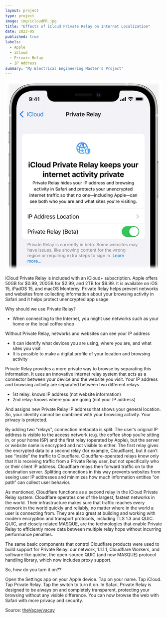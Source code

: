 ```yaml
---
layout: project
type: project
image: img/icloudPR.jpg
title: "Effects of iCloud Private Relay on Internet Localization"
date: 2023-05
published: true
labels:
  - Apple
  - iCloud
  - Private Relay
  - IP Address
summary: "My Electrical Engineering Master's Project"
---
```


<img class="img-fluid" src="../img/icloudPR.jpg">

iCloud Private Relay is included with an iCloud+ subscription. Apple offers 50GB for $0.99, 200GB for $2.99, and 2TB for $9.99. It is available on iOS 15, iPadOS 15, and macOS Monterey.
Private Relay helps prevent networks and websites from collecting information about your browsing activity in Safari and it helps protect unencrypted app usage.

Why should we use Private Relay?
  - When connecting to the Internet, you might use networks such as your home or the local coffee shop

Without Private Relay, networks and websites can see your IP address
  - It can identify what devices you are using, where you are, and what sites you visit
  - It is possible to make a digital profile of your location and browsing activity

Private Relay provides a more private way to browse by separating this information. It uses an innovative internet relay system that acts as a connector between your device and the website you visit.
Your IP address and browsing activity are separated between two different relays.

  - 1st relay: knows IP address (not website information)
  - 2nd relay: knows where you are going (not your IP address)

And assigns new Private Relay IP address that shows your general location.
So, your identity cannot be combined with your browsing activity. Your privacy is protected.

By adding two "relays", connection metadata is split:
The user’s original IP address is visible to the access network (e.g. the coffee shop you’re sitting in, or your home ISP) and the first relay (operated by Apple), but the server or website name is encrypted and not visible to either. The first relay gives the encrypted data to a second relay (for example, Cloudflare), but it can’t see “inside” the traffic to Cloudflare.
Cloudflare-operated relays know only that it is receiving traffic from a Private Relay user, but not specifically who or their client IP address. Cloudflare relays then forward traffic on to the destination server.
Splitting connections in this way prevents websites from seeing user IP addresses and minimizes how much information entities “on path” can collect user behavior.

As mentioned, Cloudflare functions as a second relay in the iCloud Private Relay system. Cloudflare operates one of the largest, fastest networks in the world. Their infrastructure makes sure that traffic reaches every network in the world quickly and reliably, no matter where in the world a user is connecting from. They are also great at building and working with modern encryption and transport protocols, including TLS 1.3 and QUIC. QUIC, and closely related MASQUE, are the technologies that enable Private Relay to efficiently move data between multiple relay hops without incurring performance penalties.

The same basic components that control Cloudflare products were used to build support for Private Relay: our network, 1.1.1.1, Cloudflare Workers, and software like quiche, the open-source QUIC (and now MASQUE) protocol handling library, which now includes proxy support.

So, how do you turn it on??

Open the Settings app on your Apple device. Tap on your name. Tap iCloud. Tap Private Relay. Tap the switch to turn it on.
In Safari, Private Relay is designed to be always on and completely transparent, protecting your browsing without any visible difference. 
You can now browse the web with Safari with more privacy and security.


 
Source: <a href="https://github.com/theVacay/vacay">theVacay/vacay</a>
